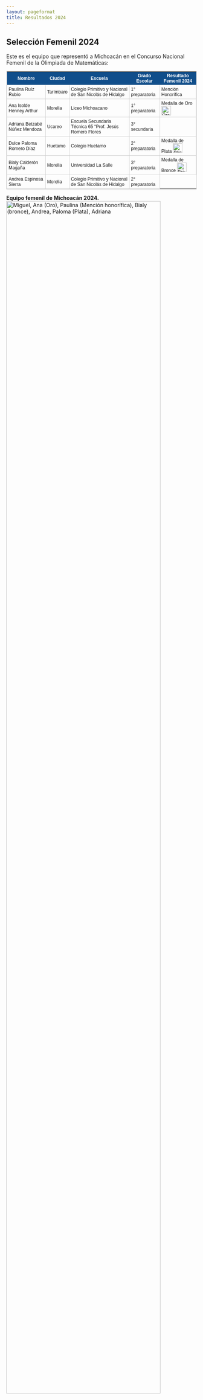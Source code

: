 ```yaml
---
layout: pageformat
title: Resultados 2024
---
```


<style type="text/css">
	table.results-table {
		font-size: 12px;
		border: 1px solid #CCC; 
		font-family: Arial, Helvetica, sans-serif;
	} 
	.results-table td {
		padding: 4px;
		margin: 3px;
		border: 1px solid #CCC;
	}
	.results-table th {
		background-color: #104E8B; 
		color: #FFF;
		font-weight: bold;
	}
</style>


## Selección Femenil 2024

Este es el equipo que representó a Michoacán en el Concurso Nacional Femenil de la Olimpiada de Matemáticas:

<table class="results-table">
<thead><tr class="tableizer-firstrow"><th>Nombre</th><th>Ciudad</th><th>Escuela</th><th>Grado Escolar</th><th>Resultado Femenil 2024</th></tr></thead><tbody>
 <tr><td>Paulina Ruíz Rubio</td><td>Tarímbaro</td><td>Colegio Primitivo y Nacional de San Nicolás de Hidalgo </td><td>1° preparatoria</td><td>Mención Honorífica</td></tr>
 <tr><td>Ana Isolde Henney Arthur</td><td>Morelia</td><td>Liceo Michoacano</td><td>1° preparatoria</td><td>Medalla de Oro <img src="../../assets/images/icons/medal_1gold.png" alt="Oro" width="25" height="25"></td></tr>
 <tr><td>Adriana Betzabé Núñez Mendoza</td><td>Ucareo</td><td>Escuela Secundaria Técnica 65 "Prof. Jesús Romero Flores</td><td>3° secundaria</td><td></td></tr>
 <tr><td>Dulce Paloma Romero Díaz</td><td>Huetamo</td><td>Colegio Huetamo</td><td>2° preparatoria</td><td>Medalla de Plata <img src="../../assets/images/icons/medal_2silver.png" alt="Plata" width="25" height="25"></td></tr>
 <tr><td>Bialy Calderón Magaña</td><td>Morelia</td><td>Universidad La Salle</td><td>3° preparatoria</td><td>Medalla de Bronce <img src="../../assets/images/icons/medal_3bronze.png" alt="Bronce" width="25" height="25"></td></tr>
 <tr><td>Andrea Espinosa Sierra</td><td>Morelia</td><td>Colegio Primitivo y Nacional de San Nicolás de Hidalgo</td><td>2° preparatoria</td></tr>
</tbody></table>

<strong>Equipo femenil de Michoacán 2024.</strong>
<img src="{{ site.baseurl }}/assets/images/about/femenil2024.jpg" alt="Miguel, Ana (Oro), Paulina (Mención honorífica), Bialy (bronce), Andrea, Paloma (Plata), Adriana" class="img-fluid rounded-lg border-thick border-white" width="90%">
<br>
Miguel (delegado), Ana (Oro), Paulina (Mención honorífica), Bialy (bronce), Andrea, Paloma (Plata), Adriana<br>
¡Octavo lugar nacional por equipos para Michoacán! <br><strong>¡¡¡Muchas felicidades!!!</strong><br>

## Selección OMMEB 2024

Este es el equipo que representó a Michoacán en la Olimpiada Mexicana de Matemáticas para la Educación Básica:

<table class="results-table">
<thead><tr class="tableizer-firstrow"><th>Nombre</th><th>Ciudad</th><th>Escuela</th><th>Grado Escolar</th><th>Nivel</th><th>Resultado OMMEB 2024</th></tr></thead><tbody>
 <tr><td>Carlos Aguilar Santos</td><td>Morelia</td><td>Instituto Antonio De Mendoza</td><td>6° primaria</td><td>1</td><td>Medalla de Plata <img src="../../assets/images/icons/medal_2silver.png" alt="Plata" width="25" height="25"></td></tr>
 <tr><td>Inés Raggi Patiño</td><td>Morelia</td><td>Centro Educativo Morelia</td><td>4° primaria</td><td>1</td><td></td></tr>
 <tr><td>Gretel Valderrama Aguilera</td><td>Pátzcuaro</td><td>Escuela Francisco José Múgica Velázquez</td><td>6° primaria</td><td>1</td><td></td></tr>
 <tr><td>Oscar Andrés Domínguez González</td><td>Morelia</td><td>Colegio Herbart</td><td>1° secundaria</td><td>2</td><td>Mención Honorífica</td></tr>
 <tr><td>Daniela Estefania Amezcua Gálvez</td><td>Sahuayo</td><td>Colegio Interamericano De Sahuayo</td><td>2° secundaria</td><td>2</td><td></td></tr>
 <tr><td>Fátima Rangel Castillo</td><td>Morelia</td><td>Instituto Vasco De Quiroga</td><td>2° secundaria</td><td>2</td><td></td></tr>
 <tr><td>Ángel Garcia Aguilar</td><td>Morelia</td><td>Colegio Americano Morelia</td><td>3° secundaria</td><td>3</td><td></td></tr>
 <tr><td>Daniela Palacios Martínez</td><td>Sahuayo</td><td>Colegio Interamericano De Sahuayo</td><td>3° secundaria</td><td>3</td><td></td></tr>
 <tr><td>Josué García Pérez</td><td>Purépero</td><td>Escuela Secundaria Particular Cázares</td><td>3° secundaria</td><td>3</td><td></td></tr>
</tbody></table>

<strong>Equipo femenil de Michoacán 2024.</strong>
<img src="{{ site.baseurl }}/assets/images/about/ommeb2024.jpg" alt="Josué, Óscar, Ángel, Fátima, Daniela A., Daniela P., Gretel. Adelante: Inés, Carlos" class="img-fluid rounded-lg border-thick border-white" width="90%">
<br>
Josué, Óscar, Ángel, Fátima, Daniela A., Daniela P., Gretel. Adelante: Inés, Carlos<br>



## Selección OMM 2024


<table class="results-table">
<thead><tr class="tableizer-firstrow"><th>Nombre</th><th>Ciudad</th><th>Escuela</th><th>Grado Escolar</th><th>Resultado OMM 2024</th></tr></thead><tbody>
 <tr><td>Víctor Guzmán Rodríguez</td><td>Morelia</td><td>Universidad Latina De América</td><td>3° preparatoria</td><td>Medalla de Plata <img src="../../assets/images/icons/medal_2silver.png" alt="Plata" width="25" height="25"></td></tr>
 <tr><td>Ana Isolde Henney Arthur</td><td>Morelia</td><td>Liceo Michoacano</td><td>2° preparatoria</td><td>Medalla de Bronce <img src="../../assets/images/icons/medal_3bronze.png" alt="Bronce" width="25" height="25"></td></tr>
 <tr><td>José Andrés Lemus Velázquez</td><td>Lázaro Cárdenas</td><td>COBAEM La Mira</td><td>1° preparatoria</td><td>Medalla de Bronce <img src="../../assets/images/icons/medal_3bronze.png" alt="Bronce" width="25" height="25"></td></tr>
 <tr><td>Ángel García Aguilar</td><td>Morelia</td><td>Colegio Americano</td><td>3° secundaria</td><td></td></tr>
 <tr><td>Óscar Domínguez</td><td>Morelia</td><td>Colegio Herbart</td><td>1° secundaria</td><td></td></tr>
 <tr><td>Paulina Ruíz Rubio</td><td>Tarímbaro</td><td>Colegio Primitivo y Nacional de San Nicolás de Hidalgo </td><td>2° preparatoria</td><td></td></tr>
</tbody></table>

<strong>Equipo de Michoacán 2024.</strong>
<img src="{{ site.baseurl }}/assets/images/about/omm2024.jpg" alt="Miguel (delegado), Ángel, José Andrés (Bronce), Víctor (plata), Ana (bronce), Paulina, Óscar, Paola (codelegada)" class="img-fluid rounded-lg border-thick border-white" width="90%">
<br>
Miguel (delegado), Ángel, José Andrés (Bronce), Víctor (plata), Ana (bronce), Paulina, Óscar, Paola (codelegada)<br>
¡Decimo-séptimo lugar nacional para Michoacán! <br><strong>¡¡¡Muchas felicidades!!!</strong><br>
Nota: No encontramos fotos con Ángel o José Andrés sonriendo, pero prometemos que estaban muy contentos.

